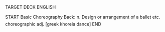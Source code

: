 TARGET DECK
ENGLISH

START
Basic
Choreography
Back: n. Design or arrangement of a ballet etc.  choreographic adj. [greek khoreia dance]
END
